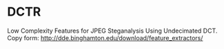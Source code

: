 # DCTR
Low Complexity Features for JPEG Steganalysis Using Undecimated DCT.  Copy form:   http://dde.binghamton.edu/download/feature_extractors/
